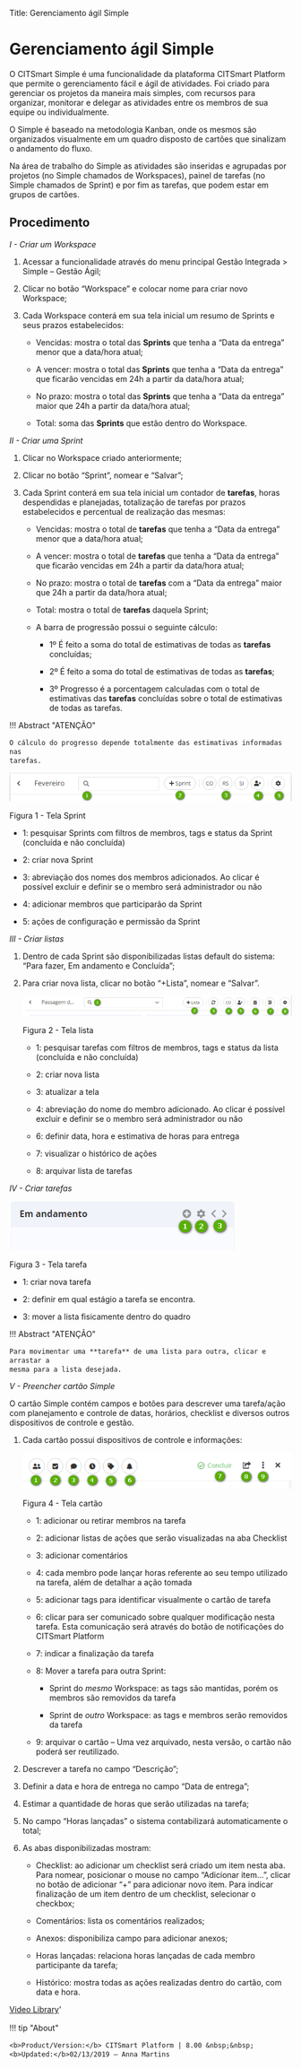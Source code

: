 Title: Gerenciamento ágil Simple

# Gerenciamento ágil Simple


O CITSmart Simple é uma funcionalidade da plataforma CITSmart Platform que permite o
gerenciamento fácil e ágil de atividades. Foi criado para gerenciar os projetos
da maneira mais simples, com recursos para organizar, monitorar e delegar as
atividades entre os membros de sua equipe ou individualmente.

O Simple é baseado na metodologia Kanban, onde os mesmos são organizados
visualmente em um quadro disposto de cartões que sinalizam o andamento do fluxo.

Na área de trabalho do Simple as atividades são inseridas e agrupadas por
projetos (no Simple chamados de Workspaces), painel de tarefas (no Simple
chamados de Sprint) e por fim as tarefas, que podem estar em grupos de cartões.

Procedimento
------------

*I - Criar um Workspace*

1.  Acessar a funcionalidade através do menu principal Gestão Integrada \>
    Simple – Gestão Ágil;

2.  Clicar no botão “Workspace” e colocar nome para criar novo Workspace;

3.  Cada Workspace conterá em sua tela inicial um resumo de Sprints e seus
    prazos estabelecidos:

    -   Vencidas: mostra o total das **Sprints** que tenha a “Data da entrega” menor
    que a data/hora atual;

    -   A vencer: mostra o total das **Sprints** que tenha a “Data da entrega” que
    ficarão vencidas em 24h a partir da data/hora atual;

    -   No prazo: mostra o total das **Sprints** que tenha a “Data da entrega” maior
    que 24h a partir da data/hora atual;

    -   Total: soma das **Sprints** que estão dentro do Workspace.


*II - Criar uma Sprint*

1.  Clicar no Workspace criado anteriormente;

2.  Clicar no botão “Sprint”, nomear e “Salvar”;

3.  Cada Sprint conterá em sua tela inicial um contador de **tarefas**, horas
    despendidas e planejadas, totalização de tarefas por prazos estabelecidos e
    percentual de realização das mesmas:

    -   Vencidas: mostra o total de **tarefas** que tenha a “Data da entrega” menor
    que a data/hora atual;

    -   A vencer: mostra o total de **tarefas** que tenha a “Data da entrega” que
    ficarão vencidas em 24h a partir da data/hora atual;

    -   No prazo: mostra o total de **tarefas** com a “Data da entrega” maior que
    24h a partir da data/hora atual;

    -   Total: mostra o total de **tarefas** daquela Sprint;

    -   A barra de progressão possui o seguinte cálculo:

        -   1º É feito a soma do total de estimativas de todas as **tarefas**
            concluídas;

        -   2º É feito a soma do total de estimativas de todas as **tarefas**;

        -   3º Progresso é a porcentagem calculadas com o total de estimativas das
            **tarefas** concluídas sobre o total de estimativas de todas as tarefas.

!!! Abstract "ATENÇÃO"

    O cálculo do progresso depende totalmente das estimativas informadas nas
    tarefas.


![tela sprint](images/figure-1-simple.png)
    
Figura 1 - Tela Sprint


   -   1: pesquisar Sprints com filtros de membros, tags e status da Sprint
    (concluída e não concluída)

   -   2: criar nova Sprint

   -   3: abreviação dos nomes dos membros adicionados. Ao clicar é possível
    excluir e definir se o membro será administrador ou não

   -   4: adicionar membros que participarão da Sprint

   -   5: ações de configuração e permissão da Sprint


*III - Criar listas*

1.  Dentro de cada Sprint são disponibilizadas listas default do sistema: “Para
    fazer, Em andamento e Concluída”;

2.  Para criar nova lista, clicar no botão “+Lista”, nomear e “Salvar”.

    ![tela lista](images/figure-2-simple.png)
    
    Figura 2 - Tela lista


    -   1: pesquisar tarefas com filtros de membros, tags e status da lista
    (concluída e não concluída)

    -   2: criar nova lista

    -   3: atualizar a tela

    -   4: abreviação do nome do membro adicionado. Ao clicar é possível excluir e
    definir se o membro será administrador ou não

    -   6: definir data, hora e estimativa de horas para entrega

    -   7: visualizar o histórico de ações

    -   8: arquivar lista de tarefas

*IV - Criar tarefas*

   ![tela tarefa](images/figure-3-simple.png)
    
   Figura 3 - Tela tarefa


   -   1: criar nova tarefa

   -   2: definir em qual estágio a tarefa se encontra.

   -   3: mover a lista fisicamente dentro do quadro

!!! Abstract "ATENÇÃO"

    Para movimentar uma **tarefa** de uma lista para outra, clicar e arrastar a
    mesma para a lista desejada.

*V - Preencher cartão Simple*

O cartão Simple contém campos e botões para descrever uma tarefa/ação com
planejamento e controle de datas, horários, checklist e diversos outros
dispositivos de controle e gestão.

1.  Cada cartão possui dispositivos de controle e informações:

     ![tela cartão](images/figure-4-simple.png)
    
      Figura 4 - Tela cartão


    -   1: adicionar ou retirar membros na tarefa

    -   2: adicionar listas de ações que serão visualizadas na aba Checklist

    -   3: adicionar comentários

    -   4: cada membro pode lançar horas referente ao seu tempo utilizado na tarefa,
    além de detalhar a ação tomada

    -   5: adicionar tags para identificar visualmente o cartão de tarefa

    -   6: clicar para ser comunicado sobre qualquer modificação nesta tarefa. Esta
    comunicação será através do botão de notificações do CITSmart Platform

    -   7: indicar a finalização da tarefa

    -   8: Mover a tarefa para outra Sprint:

        -   Sprint do *mesmo* Workspace: as tags são mantidas, porém os membros são
            removidos da tarefa

        -   Sprint de *outro* Workspace: as tags e membros serão removidos da tarefa

    -   9: arquivar o cartão – Uma vez arquivado, nesta versão, o cartão não poderá
    ser reutilizado.

1.  Descrever a tarefa no campo “Descrição”;

2.  Definir a data e hora de entrega no campo “Data de entrega”;

3.  Estimar a quantidade de horas que serão utilizadas na tarefa;

4.  No campo “Horas lançadas” o sistema contabilizará automaticamente o total;

5.  As abas disponibilizadas mostram:

    -   Checklist: ao adicionar um checklist será criado um item nesta aba. Para
    nomear, posicionar o mouse no campo “Adicionar item...”, clicar no botão de
    adicionar “+” para adicionar novo item. Para indicar finalização de um item
    dentro de um checklist, selecionar o checkbox;

    -   Comentários: lista os comentários realizados;

    -   Anexos: disponibiliza campo para adicionar anexos;

    -   Horas lançadas: relaciona horas lançadas de cada membro participante da
    tarefa;

    -   Histórico: mostra todas as ações realizadas dentro do cartão, com data e
    hora.

<i class='fa fa-youtube-play  fa-2x' style='color:#97ce17;vertical-align: middle;'> </i> [Video Library](https://www.youtube.com/watch?v=myExkRXrBGE)'


!!! tip "About"

    <b>Product/Version:</b> CITSmart Platform | 8.00 &nbsp;&nbsp;
    <b>Updated:</b>02/13/2019 – Anna Martins

